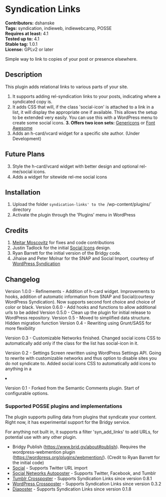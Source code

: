 # Syndication Links #
**Contributors:** dshanske  
**Tags:** syndication, indieweb, indiewebcamp, POSSE  
**Requires at least:** 4.1  
**Tested up to:** 4.1  
**Stable tag:** 1.0.1  
**License:** GPLv2 or later  

Simple way to link to copies of your post or presence elsewhere.

## Description ##

This plugin adds relational links to various parts of your site.

1. It supports adding rel-syndication links to your posts, indicating where
a syndicated copy is.
2. It adds CSS that will, if the class 'social-icon' is attached to a link in
a list, it will display the appropriate one if available. This allows the setup to be extended very easily. You can use this with a WordPress menu to create some social icons.
**3. Offers two icon sets:** [Genericons](http://genericons.com) or [Font Awesome](http://fortawesome.github.io/Font-Awesome/icons/)  
3. Adds an h-card/vcard widget for a specific site author. (Under Development)

## Future Plans ##

3. Style the h-card/vcard widget with better design and optional rel-me/social icons.
4. Adds a widget for sitewide rel-me social icons


## Installation ##

1. Upload the folder `syndication-links' to the `/wp-content/plugins/` directory
2. Activate the plugin through the 'Plugins' menu in WordPress

## Credits ##

1. [Meitar Moscovitz](https://github.com/meitar) for fixes and code contributions
2. Justin Tadlock for the initial [Social Icons](http://justintadlock.com/archives/2013/08/14/social-nav-menus-part-2)
design.
3. Ryan Barrett for the initial version of the Bridgy code.
4. Jihaise and Peter Molnar for the SNAP and Social Import, courtesy of [WordPress Syndication](https://github.com/jihaisse/wordpress-syndication)


## Changelog ##

Version 1.0.0 - Refinements - Addition of h-card widget. Improvements to hooks, addition of automatic information from SNAP and Social(courtesy WordPress Syndication). Now supports second font choice and choice of color or black.
Version 0.6.0 - Add hooks and functions to allow additional urls to 
be added
Version 0.5.0 - Clean up the plugin for initial release to WordPress repository.
Version 0.5 - Moved to simplified data structure. Hidden migration function
Version 0.4 - Rewriting using Grunt/SASS for more flexibility

Version 0.3 - Customizable Networks finished. Changed social icons CSS to automatically add only if the class for the list has social-icon in it.

Version 0.2 - Settings Screen rewritten using WordPress Settings API. Going to rewrite with customizable networks and thus option to disable sites you do not syndicate to. Added social icons CSS to automatically add icons to anything in a <LI>

Version 0.1 - Forked from the Semantic Comments plugin. Start of configurable
options.

### Supported POSSE plugins and implementations ###

The plugin supports pulling data from plugins that syndicate your content.
Right now, it has experimental support for the Bridgy service.

For anything not built in, it supports a filter 'syn_add_links' to add URLs,
for potential use with any other plugin.


* Bridgy Publish (https://www.brid.gy/about#publish). Requires the
  wordpress-webmention plugin (https://wordpress.org/plugins/webmention/).
  (Credit to Ryan Barrett for the initial code)
* [Social](https://wordpress.org/plugins/social/) - Supports Twitter URL import
* [Social Networks Autoposter](https://wordpress.org/plugins/social-networks-auto-poster-facebook-twitter-g/) - Supports Twitter, Facebook, and Tumblr
* [Tumblr Crossposter](https://wordpress.org/plugins/tumblr-crosspost) - Supports Syndication Links since version 0.8.1
* [WordPress Crossposter](https://wordpress.org/plugins/wp-crossport) - Supports Syndication Links since version 0.3.2
* [Diaposter](https://wordpress.org/plugins/diasposter) - Supports Syndication Links since version 0.1.8
